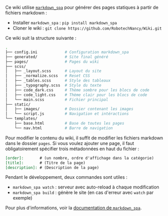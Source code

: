 [order]:       # (1)
[title]:       # (Modifier ce wiki)
[description]: # (Comment apporter des modifications au wiki)

Ce wiki utilise [`markdown_spa`](https://github.com/MrSpaar/markdown_spa) pour générer des pages statiques à partir de fichiers markdown :

- Installer `markdown_spa` : `pip install markdown_spa`
- Cloner le wiki : `git clone https://github.com/RobotechNancy/Wiki.git`

Ce wiki suit la structure suivante :
```bash
.
├── config.ini            # Configuration markdown_spa
├── generated/            # Site final généré
├── pages/                # Pages du wiki
├── scss/
│   ├── _layout.scss      # Layout du site
│   ├── _normalize.scss   # Reset CSS
│   ├── _tables.scss      # Style des tableaux
│   ├── _typography.scss  # Style du texte
│   ├── code_dark.css     # Thème sombre pour les blocs de code
│   ├── code_light.css    # Thème clair pour les blocs de code
│   └── main.scss         # Fichier principal
├── static/
│   ├── images/           # Dossier contenant les images
│   └── script.js         # Navigation et intéractions
└── templates/
    ├── base.html         # Base de toutes les pages
    └── nav.html          # Barre de navigation
```

Pour modifier le contenu du wiki, il suffit de modifier les fichiers markdown dans le dossier `pages`.
Si vous voulez ajouter une page, il faut obligatoirement spécifier trois métadonnées en haut du fichier :
```markdown
[order]:       # (un nombre, ordre d'affichage dans la catégorie)
[title]:       # (Titre de la page)
[description]: # (Description de la page)
```

Pendant le développement, deux commandes sont utiles :

- `markdown_spa watch` : serveur avec auto-reload à chaque modification
- `markdown_spa build` : génère le site (en cas d'erreur avec `watch` par exemple)

Pour plus d'informations, voir la [documentation de `markdown_spa`](https://mrspaar.github.io/markdown_spa/).
